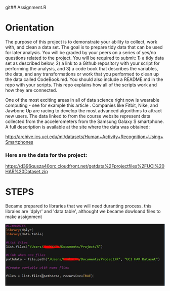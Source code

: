git## Assignment.R

<h1>Orientation</h1>

<p>The purpose of this project is to demonstrate your ability to collect, work with, and clean a data set. The goal is to prepare tidy data that can be used for later analysis. You will be graded by your peers on a series of yes/no questions related to the project. You will be required to submit: 1) a tidy data set as described below, 2) a link to a Github repository with your script for performing the analysis, and 3) a code book that describes the variables, the data, and any transformations or work that you performed to clean up the data called CodeBook.md. You should also include a README.md in the repo with your scripts. This repo explains how all of the scripts work and how they are connected.</p>

<p>One of the most exciting areas in all of data science right now is wearable computing - see for example this article . Companies like Fitbit, Nike, and Jawbone Up are racing to develop the most advanced algorithms to attract new users. The data linked to from the course website represent data collected from the accelerometers from the Samsung Galaxy S smartphone. A full description is available at the site where the data was obtained:</p>


http://archive.ics.uci.edu/ml/datasets/Human+Activity+Recognition+Using+Smartphones

<h3>Here are the data for the project:</h3>

https://d396qusza40orc.cloudfront.net/getdata%2Fprojectfiles%2FUCI%20HAR%20Dataset.zip


# STEPS

<p> Became prepared to libraries that we will need duranting process.
this libraies are 'dplyr' and 'data.table', althought we became dowloand files to make assignment</p>

![](assets/img_1.JPG)
